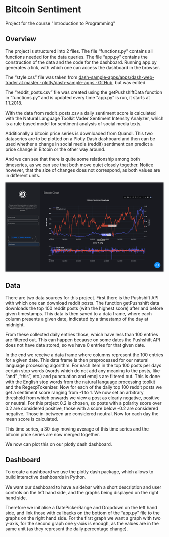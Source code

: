 # Bitcoin Sentiment
 Project for the course "Introduction to Programming"

## Overview
The project is structured into 2 files. The file “functions.py” contains all functions needed for the data queries. The file “app.py” contains the construction of the data and the code for the dashboard. Running app.py generates a link, with which one can access the dashboard in the browser. 

The “style.css” file was taken from [dash-sample-apps/apps/dash-web-trader at master · plotly/dash-sample-apps · GitHub](https://github.com/plotly/dash-sample-apps/tree/master/apps/dash-web-trader), but was edited.

The “reddit_posts.csv” file was created using the  getPushshiftData function in “functions.py” and is updated every time “app.py” is run, it starts at 1.1.2018.

With the data from reddit_posts.csv a daily sentiment score is calculated with the Natural Language Toolkit Vader Sentiment Intensity Analyzer, which is a rule based model for sentiment analysis of social media texts.

Additionally a bitcoin price series is downloaded from Quandl. This two dataseries are to be plotted on a Plotly Dash dashboard and then can be used whether a change in social media (reddit) sentiment can predict a price change in Bitcoin or the other way around. 

And we can see that there is quite some relationship among both timeseries, as we can see that both move quiet closely together. Notice however, that the size of changes does not correspond, as both values are in different units. 

![Alt text](/assets/preview.png)

## Data
There are two data sources for this project. First there is the Pushshift API with which one can download reddit posts. The function getPushshift data downloads the top 100 reddit posts (with the highest score)  after and before given timestamps. This data is then saved to a data frame, where each column presents a given date, indicated by a timestamp of the day at midnight.

From these collected daily entries those, which have less than 100 entries are filtered out. This can happen because on some dates the Pushshift API does not have data stored, so we have 0 entries for that given date. 

In the end we receive a data frame where columns represent the 100 entries for a given date. This data frame is then preprocessed for our natural language processing algorithm. For each item in the top 100 posts per days certain stop words (words which do not add any meaning to the posts, like “and” ,”this”, etc.)  and punctuation and emojis are filtered out. This is done with the English stop words from the natural language processing toolkit and the RegexpTokenizer. Now for each of the daily top 100 reddit posts we get a sentiment score ranging from -1 to 1. We now set an arbitrary threshold from which onwards we view a post as clearly negative, positive or neutral. For this project 0.2 is chosen, so posts with a polarity score over 0.2 are considered positive, those with a score below -0.2 are considered negative. Those in-between are considered neutral. Now for each day the mean score is calculated. 

This time series, a 30-day moving average of this time series and the bitcoin price series are now merged together. 

We now can plot this on our plotly dash dashboard. 

## Dashboard
To create a dashboard we use the plotly dash package, which allows to build interactive dashboards in Python.

We want our dashboard to have a sidebar with a short description and user controls on the left hand side, and the graphs being displayed on the right hand side.

Therefore we initialise a DatePickerRange and Dropdown on the left hand side, and link those with callbacks on the bottom of the “app.py” file to the graphs on the right hand side. For the first graph we want a graph with two y-axis, for the second graph one y-axis is enough, as the values are in the same unit (as they represent the daily percentage change). 
